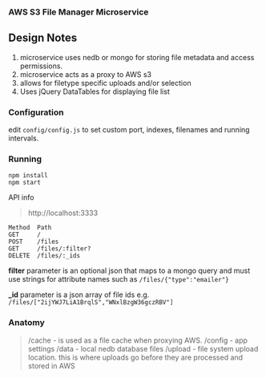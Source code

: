 ### AWS S3 File Manager Microservice ###

## Design Notes ##
1. microservice uses nedb or mongo for storing file metadata and access permissions.
2. microservice acts as a proxy to AWS s3
3. allows for filetype specific uploads and/or selection
4. Uses jQuery DataTables for displaying file list

### Configuration ###
edit `config/config.js` to set custom port, indexes, filenames and running intervals.

### Running ###
    npm install
    npm start
    
API info

> http://localhost:3333

    Method	Path
    GET     /
    POST    /files
    GET     /files/:filter?
    DELETE  /files/:_ids
    
**filter** parameter is an optional json that maps to a mongo query and must use strings for attribute names such as ` /files/{"type":"emailer"} `

**_id** parameter is a json array of file ids e.g. ` /files/["2ijYWJ7LiA1BrqlS","WNxlBzgW36gczRBV"] `


### Anatomy ###

>/cache - is used as a file cache when proxying AWS.
>/config - app settings
>/data - local nedb database files
>/upload - file system upload location. this is where uploads go before they are processed and stored in AWS
